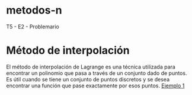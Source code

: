 # metodos-n
T5 - E2 - Problemario
# Método de interpolación
El método de interpolación de Lagrange es una técnica utilizada para encontrar un polinomio que pasa a través de un conjunto dado de puntos. 
Es útil cuando se tiene un conjunto de puntos discretos y se desea encontrar una función que pase exactamente por esos puntos.
[Ejemplo 1](Ejercicio1.java)
